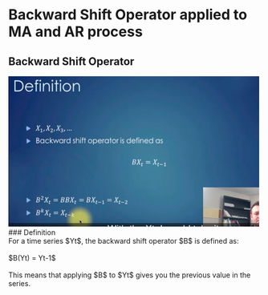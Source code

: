 # Backward Shift Operator applied to MA and AR process

## Backward Shift Operator
<img src="images/bsf_definition.png?" width="500" height="300"/>
<br /> 
### Definition
<br /> 
For a time series $Yt$, the backward shift operator $B$ is defined as:
<br /> 
<br /> 
$B(Yt) = Yt-1$
<br /> 
<br /> 
This means that applying $B$ to $Yt$ gives you the previous value in the series.






<br /> 
